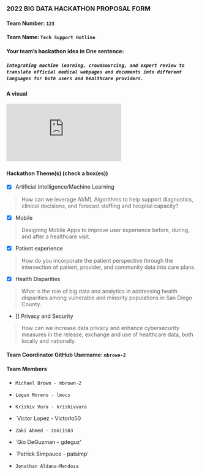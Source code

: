 ### 2022 BIG DATA HACKATHON PROPOSAL FORM

#### Team Number: `123`  

#### Team Name: `Tech Support Hotline`    
  
#### Your team’s hackathon idea in One sentence:
##### `Integrating machine learning, crowdsourcing, and expert review to translate official medical webpages and documents into different languages for both users and healthcare providers.`


#### A visual
![big_data_image](https://github.com/BigDataForSanDiego/team123/blob/main/Note_Oct_8_2022_2.pdf)  


#### Hackathon Theme(s) (check a box(es))
- [X] Artificial Intelligence/Machine Learning 
> How can we leverage AI/ML Algorithms to help support diagnostics, clinical decisions, and forecast staffing and hospital capacity?
- [X] Mobile
> Designing Mobile Apps to improve user experience before, during, and after a healthcare visit.
- [X] Patient experience
> How do you incorporate the patient perspective through the intersection of patient, provider, and community data into care plans.
- [X] Health Disparities
> What is the role of big data and analytics in addressing health disparities among vulnerable and minority populations in San Diego County.
- [] Privacy and Security
> How can we increase data privacy and enhance cybersecurity measures in the release, exchange and use of healthcare data, both locally and nationally.

#### Team Coordinator GitHub Username: `mbrown-2`

#### Team Members 

- `Michael Brown - mbrown-2`

- `Logan Moreno - lmocs`

- `Krishiv Vora - krishivvora`

- `Victor Lopez - Victorlo50

- `Zaki Ahmed - zaki1503`

- `Gio DeGuzman - gdeguz'

- `Patrick Simpauco - patsimp'

- `Jonathan Aldana-Mendoza`


